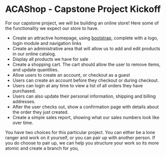 ACAShop - Capstone Project Kickoff
=======================
For our capstone project, we will be building an online store! Here some of the functionality we expect our store to have.

* Create an attractive homepage, using [bootstrap](http://getbootstrap.com/), complete with a logo, login module and navigation links
* Create an administrative area that will allow us to add and edit products in our online catalog.
* Display all products we have for sale
* Create a shopping cart. The cart should allow the user to remove items, and update quantities.
* Allow users to create an account, or checkout as a guest
* Users can create an account before they checkout or during checkout.
* Users can login at any time to view a list of all orders they have purchased.
* Users can also update their personal information, shipping and billing addresses.
* After the user checks out, show a confirmation page with details about the order they just created.
* Create a simple sales report, showing what our sales numbers look like over time.

You have two choices for this particular project.
You can either be a lone ranger and work on it yourself, or you can pair up with another person.
If you do choose to pair up, we can help you structure your work so its more atomic and create a branch for you,

